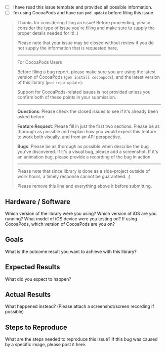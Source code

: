 - [ ] I have read this issue template and provided all possible information. 
- [ ] I'm using CocoaPods and have run `pod update` before filing this issue.

> Thanks for considering filing an issue! Before proceeding, please consider
> the type of issue you're filing and make sure to supply the proper details 
> needed for it! :)
>
> Please note that your issue may be closed without review if you do not supply 
> the information that is requested here.
>
> ---
> 
> For CocoaPods Users
>
> Before filing a bug report, please make sure you are using the latest version
> of CocoaPods (`gem install cocoapods`), and the latest version of this 
> library (`pod repo update`).
>
> Support for CocoaPods-related issues is not provided unless you confirm both of 
> these points in your submission.
>
> ---
>
> **Questions**: Please check the closed issues to see if it's already been asked
> before.
>
> **Feature Request**: Please fill in just the first two sections. Please be as thorough 
> as possible and explain how you would expect this feature to work both visually, and from an
> API perspective.
>
> **Bugs**: Please be as thorough as possible when describe the bug you've discovered. If it's 
> a visual bug, please add a screenshot. If it's an animation bug, please provide a recording 
> of the bug in action.
>
> ---
>
> Please note that since library is done as a side-project outside of work hours, 
> a timely response cannot be guaranteed. ;)
>
> Please remove this line and everything above it before submitting. 

## Hardware / Software

Which version of the library were you using?
Which version of iOS are you running?
What model of iOS device were you testing on?
If using CocoaPods, which version of CocoaPods are you on?

## Goals

What is the outcome result you want to achieve with this library?

## Expected Results

What did you expect to happen?

## Actual Results

What happened instead?  (Please attach a screenshot/screen recording if possible)

## Steps to Reproduce

What are the steps needed to reproduce this issue?
If this bug was caused by a specific image, please post it here.

